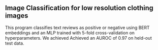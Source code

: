 ## Image Classification for low resolution clothing images

This program classifies text reviews as positive or negative using BERT embeddings and an MLP trained with 5-fold cross-validation on hyperparameters. We achieved Achieved an AUROC of 0.97 on held-out test data.
